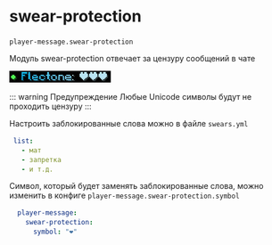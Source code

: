 # swear-protection
`player-message.swear-protection`

Модуль swear-protection отвечает за цензуру сообщений в чате

![Swear protection](swear-protection.jpg)


::: warning Предупреждение
Любые Unicode символы будут не проходить цензуру
:::


Настроить заблокированные слова можно в файле `swears.yml`
```yaml
 list:
   - мат
   - запретка
   - и т.д.
```

Символ, который будет заменять заблокированные слова, можно изменить в конфиге `player-message.swear-protection.symbol`
```yaml
  player-message:
    swear-protection:
      symbol: "❤"
```

